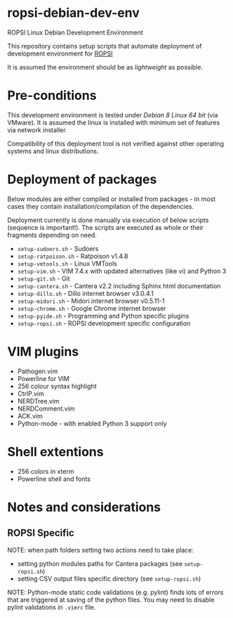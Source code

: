 # ropsi-debian-dev-env
ROPSI Linux Debian Development Environment

This repository contains setup scripts that automate deployment of development
environment for [ROPSI](https://github.com/kniklas/ROPSI)

It is assumed the environment should be as *lightweight* as possible. 

# Pre-conditions

This development environment is tested under *Debian 8 Linux 64 bit* (via
VMware). It is assumed the linux is installed with minimum set of features
via network installer.

Compatibility of this deployment tool is not verified against other operating
systems and linux distributions.

# Deployment of packages

Below modules are either compiled or installed from packages - in most cases
they contain installation/compilation of the dependencies.

Deployment currently is done manually via execution of below scripts (sequence
is important!). The scripts are executed as whole or their fragments depending
on need.

* `setup-sudoers.sh` - Sudoers
* `setup-ratpoison.sh` - Ratpoison v1.4.8
* `setup-vmtools.sh` - Linux VMTools
* `setup-vim.sh` - VIM 7.4.x with updated alternatives (like vi) and Python 3
* `setup-git.sh` - Git
* `setup-cantera.sh` - Cantera v2.2 including Sphinx html documentation
* `setup-dillo.sh` - Dillo internet browser v3.0.4.1
* `setup-midori.sh` - Midori internet browser v0.5.11-1
* `setup-chrome.sh` - Google Chrome internet browser
* `setup-pyide.sh` - Programming and Python specific plugins
* `setup-ropsi.sh` - ROPSI development specific configuration

# VIM plugins

* Pathogen.vim
* Powerline for VIM
* 256 colour syntax highlight
* CtrlP.vim
* NERDTree.vim
* NERDComment.vim
* ACK.vim
* Python-mode - with enabled Python 3 support only

# Shell extentions

* 256 colors in xterm
* Powerline shell and fonts

# Notes and considerations

## ROPSI Specific

NOTE: when path folders setting two actions need to take place:

* setting python modules paths for Cantera packages (see `setup-ropsi.sh`)
* setting CSV output files specific directory (see `setup-ropsi.sh`)

NOTE: Python-mode static code validations (e.g. pylint) finds lots of errors
that are triggered at saving of the python files. You may need to disable
pylint validations in `.vimrc` file.
